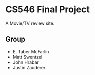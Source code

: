 # CS546 Final Project
A Movie/TV review site.

## Group
- E. Taber McFarlin
- Matt Swentzel
- John Hrabar
- Justin Zauderer
